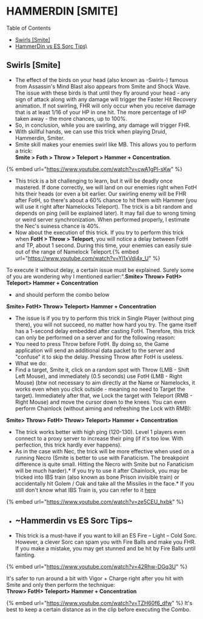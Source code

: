 # HAMMERDIN [SMITE]

Table of Contents

* [Swirls [Smite]](https://tm.diablo2-en.com/?p=10123&preview=true)
* [HammerDin vs ES Sorc Tips](https://tm.diablo2-en.com/?p=10123&preview=true)\

## Swirls [Smite]

* The effect of the birds on your head (also known as -Swirls-) famous from Assassin's Mind Blast also appears from Smite and Shock Wave. The issue with these birds is that until they fly around your head - any sign of attack along with any damage will trigger the Faster Hit Recovery animation. If not swirling, FHR will only occur when you receive damage that is at least 1/16 of your HP in one hit. The more percentage of HP taken away - the more chances, up to 100%.
* So, in conclusion, while you are swirling, any damage will trigger FHR.
* With skillful hands, we can use this trick when playing Druid, Hammerdin, Smiter.
* Smite skill makes your enemies swirl like MB. This allows you to perform a trick:\
  **Smite > Foth > Throw > Teleport > Hammer + Concentration**.

{% embed url="https://www.youtube.com/watch?v=cwA1gPl-sKw" %}

* This trick is a bit challenging to learn, but it will be deadly once mastered. If done correctly, we will land on our enemies right when FotH hits their heads (or even a bit earlier. Our swirling enemy will be FHR after FotH, so there's about a 60% chance to hit them with Hammer (you will use it right after Namelocks Teleport). The trick is a bit random and depends on ping (will be explained later). It may fail due to wrong timing or weird server synchronization. When performed properly, I estimate the Nec's suiness chance is 40%.
* Now about the execution of this trick. If you try to perform this trick when **FotH > Throw > Teleport**, you will notice a delay between FotH and TP, about 1 second. During this time, your enemies can easily suie out of the range of Namelock Teleport.{% embed url="https://www.youtube.com/watch?v=Yl1xVdi4x_U" %}

To execute it without delay, a certain issue must be explained. Surely some of you are wondering why I mentioned earlier:".**Smite> Throw> FotH> Teleport> Hammer + Concentration**

* and should perform the combo below

**Smite> FotH> Throw> Teleport> Hammer + Concentration**

* The issue is if you try to perform this trick in Single Player (without ping there), you will not succeed, no matter how hard you try. The game itself has a 1-second delay embedded after casting FotH. Therefore, this trick can only be performed on a server and for the following reason:
* You need to press Throw before FotH. By doing so, the Game application will send an additional data packet to the server and "confuse" it to skip the delay. Pressing Throw after FotH is useless.
* What we do:
* Find a target, Smite it, click on a random spot with Throw (LMB - Shift Left Mouse), and immediately (0.5 seconds) use FotH (LMB - Right Mouse) (btw not necessary to aim directly at the Name or Namelocks, it works even when you click outside - meaning no need to Target the target). Immediately after that, we Lock the target with Teleport (RMB - Right Mouse) and move the cursor down to the knees. You can even perform Chainlock (without aiming and refreshing the Lock with RMB):

**Smite> Throw> FotH> Throw> Teleport> Hammer + Concentration**

* The trick works better with high ping (120-130). Level 1 players even connect to a proxy server to increase their ping (if it's too low. With perfection, this trick hardly ever happens).
* As in the case with Nec, the trick will be more effective when used on a running Necro (Smite is better to use with Fanaticism. The breakpoint difference is quite small. Hitting the Necro with Smite but no Fanaticism will be much harder).* If you try to use it after Chainlock, you may be tricked into IBS train (also known as bone Prison invisible train) or accidentally hit Golem / Oak and take all the Missiles in the face.* If you still don't know what IBS Train is, you can refer to it [here](https://tm.diablo2-vn.com/huong-dan-pvp/necrobone-ibs-train/?preview\_id=10102\&preview\_nonce=8725f0b895\&post\_format=standard&\_thumbnail\_id=-1\&preview=true)

{% embed url="https://www.youtube.com/watch?v=ze5CEU_hxbk" %}

* ## \~Hammerdin vs ES Sorc Tips\~
* This trick is a must-have if you want to kill an ES Fire – Light – Cold Sorc. However, a clever Sorc can spam you with Fire Balls and make you FHR. If you make a mistake, you may get stunned and be hit by Fire Balls until fainting.

{% embed url="https://www.youtube.com/watch?v=42Rhw-DGq3U" %}

It's safer to run around a bit with Vigor + Charge right after you hit with Smite and only then perform the technique:\
**Throw> FotH> Teleport> Hammer + Concentration**

{% embed url="https://www.youtube.com/watch?v=TZH60f6_dfw" %}
It's best to keep a certain distance as in the clip before executing the Combo.